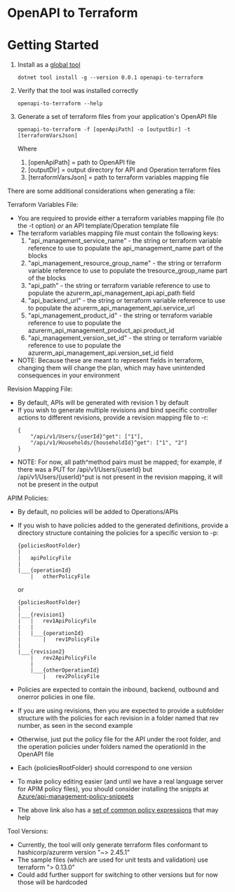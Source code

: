 OpenAPI to Terraform
=========

# Getting Started #
1. Install as a [global tool](https://docs.microsoft.com/en-us/dotnet/core/tools/global-tools#install-a-global-tool)
    ```
    dotnet tool install -g --version 0.0.1 openapi-to-terraform
    ```
2. Verify that the tool was installed correctly

    ```
    openapi-to-terraform --help
    ```
3. Generate a set of terraform files from your application's OpenAPI file
    ```
    openapi-to-terraform -f [openApiPath] -o [outputDir] -t [terraformVarsJson]
    ```
    Where 
    1. [openApiPath] = path to OpenAPI file
    2. [outputDir] = output directory for API and Operation terraform files
    3. [terraformVarsJson] = path to terraform variables mapping file

There are some additional considerations when generating a file:

Terraform Variables File:
* You are required to provide either a terraform variables mapping file (to the -t option) *or* an API template/Operation template file
* The terraform variables mapping file must contain the following keys:
    1. "api_management_service_name" - the string or terraform variable reference to use to populate the api_management_name part of the blocks
    2. "api_management_resource_group_name" - the string or terraform variable reference to use to populate the tresource_group_name part of the blocks
    3. "api_path" - the string or terraform variable reference to use to populate the azurerm_api_management_api.api_path field
    4. "api_backend_url" - the string or terraform variable reference to use to populate the azurerm_api_management_api.service_url
    5. "api_management_product_id" - the string or terraform variable reference to use to populate the azurerm_api_management_product_api.product_id
    6. "api_management_version_set_id" - the string or terraform variable reference to use to populate the azurerm_api_management_api.version_set_id field
* NOTE: Because these are meant to represent fields in terraform, changing them will change the plan, which may have unintended consequences in your environment

Revision Mapping File:
* By default, APIs will be generated with revision 1 by default
* If you wish to generate multiple revisions and bind specific controller actions to different revisions, provide a revision mapping file to -r:
    ```
    {
        "/api/v1/Users/{userId}^get": ["1"],
        "/api/v1/Households/{householdId}^get": ["1", "2"]
    }
    ```
* NOTE: For now, all path^method pairs must be mapped; for example, if there was a PUT for /api/v1/Users/{userId} but /api/v1/Users/{userId}^put is not present in the 
  revision mapping, it will not be present in the output

APIM Policies:
* By default, no policies will be added to Operations/APIs
* If you wish to have policies added to the generated definitions, provide a directory structure containing the policies for a specific version to -p:
    ```
    {policiesRootFolder}
    |
    |   apiPolicyFile
    |
    |___{operationId}
        |   otherPolicyFile
    ```
    
    or

    ```
    {policiesRootFolder}
    |
    |___{revision1}
    |   |   rev1ApiPolicyFile
    |   |
    |   |___{operationId}
    |       |   rev1PolicyFile
    |
    |___{revision2}
        |   rev2ApiPolicyFile
        |
        |___{otherOperationId}
            |   rev2PolicyFile
    ```
* Policies are expected to contain the inbound, backend, outbound and onerror policies in one file.
* If you are using revisions, then you are expected to provide a subfolder structure with the policies for each revision in a folder named that rev number, as seen in the second example
* Otherwise, just put the policy file for the API under the root folder, and the operation policies under folders named the operationId in the OpenAPI file
* Each {policiesRootFolder} should correspond to one version
* To make policy editing easier (and until we have a real language server for APIM policy files), you should consider installing the snippts at [Azure/api-management-policy-snippets](https://github.com/Azure/api-management-policy-snippets)
* The above link also has a [set of common policy expressions](https://github.com/Azure/api-management-policy-snippets/tree/master/policy-expressions) that may help

Tool Versions:
* Currently, the tool will only generate terraform files conformant to hashicorp/azurerm version "~> 2.45.1"
* The sample files (which are used for unit tests and validation) use terraform "> 0.13.0"
* Could add further support for switching to other versions but for now those will be hardcoded